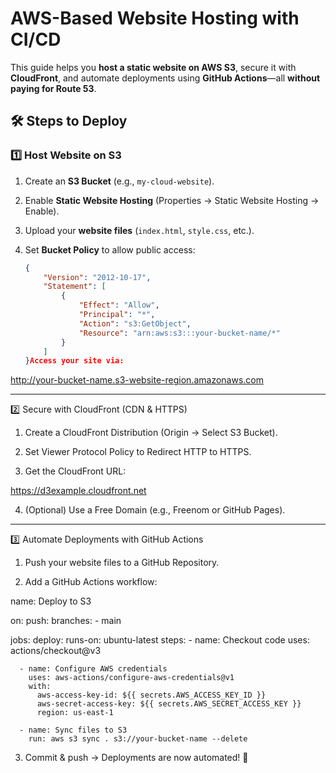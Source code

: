 # AWS-Based Website Hosting with CI/CD 

This guide helps you **host a static website on AWS S3**, secure it with **CloudFront**, and automate deployments using **GitHub Actions**—all **without paying for Route 53**.

## 🛠 Steps to Deploy

### 1️⃣ Host Website on S3
1. Create an **S3 Bucket** (e.g., `my-cloud-website`).
2. Enable **Static Website Hosting** (Properties → Static Website Hosting → Enable).
3. Upload your **website files** (`index.html`, `style.css`, etc.).
4. Set **Bucket Policy** to allow public access:

   ```json
   {
       "Version": "2012-10-17",
       "Statement": [
           {
               "Effect": "Allow",
               "Principal": "*",
               "Action": "s3:GetObject",
               "Resource": "arn:aws:s3:::your-bucket-name/*"
           }
       ]
   }Access your site via:

http://your-bucket-name.s3-website-region.amazonaws.com




---

2️⃣ Secure with CloudFront (CDN & HTTPS)

1. Create a CloudFront Distribution (Origin → Select S3 Bucket).


2. Set Viewer Protocol Policy to Redirect HTTP to HTTPS.


3. Get the CloudFront URL:

https://d3example.cloudfront.net


4. (Optional) Use a Free Domain (e.g., Freenom or GitHub Pages).




---

3️⃣ Automate Deployments with GitHub Actions

1. Push your website files to a GitHub Repository.


2. Add a GitHub Actions workflow:

name: Deploy to S3

on:
  push:
    branches:
      - main

jobs:
  deploy:
    runs-on: ubuntu-latest
    steps:
      - name: Checkout code
        uses: actions/checkout@v3

      - name: Configure AWS credentials
        uses: aws-actions/configure-aws-credentials@v1
        with:
          aws-access-key-id: ${{ secrets.AWS_ACCESS_KEY_ID }}
          aws-secret-access-key: ${{ secrets.AWS_SECRET_ACCESS_KEY }}
          region: us-east-1

      - name: Sync files to S3
        run: aws s3 sync . s3://your-bucket-name --delete


3. Commit & push → Deployments are now automated! 🚀

